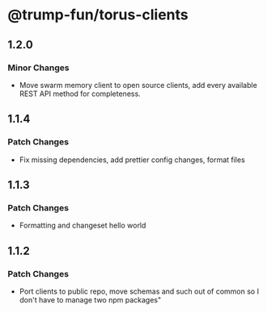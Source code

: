 # @trump-fun/torus-clients

## 1.2.0

### Minor Changes

- Move swarm memory client to open source clients, add every available REST API method for completeness.

## 1.1.4

### Patch Changes

- Fix missing dependencies, add prettier config changes, format files

## 1.1.3

### Patch Changes

- Formatting and changeset hello world

## 1.1.2

### Patch Changes

- Port clients to public repo, move schemas and such out of common so I don't have to manage two npm packages"
